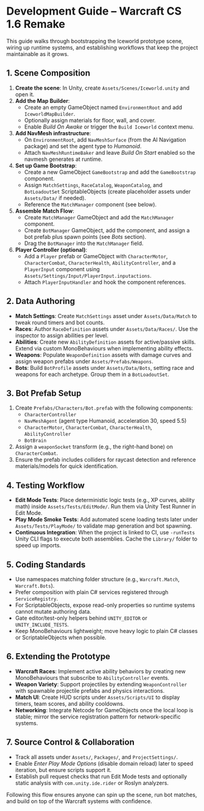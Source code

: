 # Development Guide – Warcraft CS 1.6 Remake

This guide walks through bootstrapping the Iceworld prototype scene, wiring up runtime systems, and establishing workflows that keep the project maintainable as it grows.

## 1. Scene Composition
1. **Create the scene**: In Unity, create `Assets/Scenes/Iceworld.unity` and open it.
2. **Add the Map Builder**:
   - Create an empty GameObject named `EnvironmentRoot` and add `IceworldMapBuilder`.
   - Optionally assign materials for floor, wall, and cover.
   - Enable *Build On Awake* or trigger the `Build Iceworld` context menu.
3. **Add NavMesh infrastructure**:
   - On `EnvironmentRoot`, add `NavMeshSurface` (from the AI Navigation package) and set the agent type to *Humanoid*.
   - Attach `NavMeshRuntimeBaker` and leave *Build On Start* enabled so the navmesh generates at runtime.
4. **Set up Game Bootstrap**:
   - Create a new GameObject `GameBootstrap` and add the `GameBootstrap` component.
   - Assign `MatchSettings`, `RaceCatalog`, `WeaponCatalog`, and `BotLoadoutSet` ScriptableObjects (create placeholder assets under `Assets/Data/` if needed).
   - Reference the `MatchManager` component (see below).
5. **Assemble Match Flow**:
   - Create `MatchManager` GameObject and add the `MatchManager` component.
   - Create `BotManager` GameObject, add the component, and assign a bot prefab plus spawn points (see *Bots* section).
   - Drag the `BotManager` into the `MatchManager` field.
6. **Player Controller (optional)**:
   - Add a `Player` prefab or GameObject with `CharacterMotor`, `CharacterCombat`, `CharacterHealth`, `AbilityController`, and a `PlayerInput` component using `Assets/Settings/Input/PlayerInput.inputactions`.
   - Attach `PlayerInputHandler` and hook the component references.

## 2. Data Authoring
- **Match Settings**: Create `MatchSettings` asset under `Assets/Data/Match` to tweak round timers and bot counts.
- **Races**: Author `RaceDefinition` assets under `Assets/Data/Races/`. Use the inspector to assign abilities per level.
- **Abilities**: Create new `AbilityDefinition` assets for active/passive skills. Extend via custom MonoBehaviours when implementing ability effects.
- **Weapons**: Populate `WeaponDefinition` assets with damage curves and assign weapon prefabs under `Assets/Prefabs/Weapons`.
- **Bots**: Build `BotProfile` assets under `Assets/Data/Bots`, setting race and weapons for each archetype. Group them in a `BotLoadoutSet`.

## 3. Bot Prefab Setup
1. Create `Prefabs/Characters/Bot.prefab` with the following components:
   - `CharacterController`
   - `NavMeshAgent` (agent type Humanoid, acceleration 30, speed 5.5)
   - `CharacterMotor`, `CharacterCombat`, `CharacterHealth`, `AbilityController`
   - `BotBrain`
2. Assign a `weaponSocket` transform (e.g., the right-hand bone) on `CharacterCombat`.
3. Ensure the prefab includes colliders for raycast detection and reference materials/models for quick identification.

## 4. Testing Workflow
- **Edit Mode Tests**: Place deterministic logic tests (e.g., XP curves, ability math) inside `Assets/Tests/EditMode/`. Run them via Unity Test Runner in Edit Mode.
- **Play Mode Smoke Tests**: Add automated scene loading tests later under `Assets/Tests/PlayMode/` to validate map generation and bot spawning.
- **Continuous Integration**: When the project is linked to CI, use `-runTests` Unity CLI flags to execute both assemblies. Cache the `Library/` folder to speed up imports.

## 5. Coding Standards
- Use namespaces matching folder structure (e.g., `Warcraft.Match`, `Warcraft.Bots`).
- Prefer composition with plain C# services registered through `ServiceRegistry`.
- For ScriptableObjects, expose read-only properties so runtime systems cannot mutate authoring data.
- Gate editor/test-only helpers behind `UNITY_EDITOR` or `UNITY_INCLUDE_TESTS`.
- Keep MonoBehaviours lightweight; move heavy logic to plain C# classes or ScriptableObjects when possible.

## 6. Extending the Prototype
- **Warcraft Races**: Implement active ability behaviors by creating new MonoBehaviours that subscribe to `AbilityController` events.
- **Weapon Variety**: Support projectiles by extending `WeaponController` with spawnable projectile prefabs and physics interactions.
- **Match UI**: Create HUD scripts under `Assets/Scripts/UI` to display timers, team scores, and ability cooldowns.
- **Networking**: Integrate Netcode for GameObjects once the local loop is stable; mirror the service registration pattern for network-specific systems.

## 7. Source Control & Collaboration
- Track all assets under `Assets/`, `Packages/`, and `ProjectSettings/`.
- Enable *Enter Play Mode Options* (disable domain reload) later to speed iteration, but ensure scripts support it.
- Establish pull request checks that run Edit Mode tests and optionally static analysis with `com.unity.ide.rider` or Roslyn analyzers.

Following this flow ensures anyone can spin up the scene, run bot matches, and build on top of the Warcraft systems with confidence.
